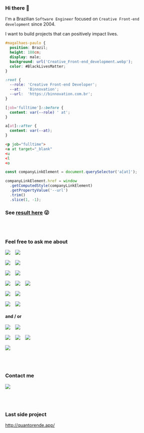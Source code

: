 ### Hi there :vulcan_salute:

I'm a Brazilian `Software Engineer` focused on `Creative Front-end development` since 2004.

I want to build projects that can positively impact lives.

```scss
#magalhaes-paulo {
  position: Brazil;
  height: 180cm;
  display: male;
  background: url('Creative_Front-end_development.webp');
  color: #BlackLivesMatter;
}

:root {
  --role: 'Creative Front-end Developer';
  --at:   'Binnovation';
  --url:  'https://binnovation.com.br';
}

[job='fulltime']::before {
  content: var(--role) ' at';
}

a[at]::after {
  content: var(--at);
}
```

```html
<p job="fulltime">
<a at target="_blank"
<u
<l
<o
```

```js
const companyLinkElement = document.querySelector('a[at]');

companyLinkElement.href = window
  .getComputedStyle(companyLinkElement)
  .getPropertyValue('--url')
  .trim()
  .slice(1, -1);
```

### See [result here](https://codepen.io/magalhaespaulo/pen/NWvdQPz) :stuck_out_tongue_winking_eye:

<br><br>

### Feel free to ask me about

![](https://img.shields.io/badge/Code-JavaScript-informational?style=for-the-badge&logo=javascript&logoColor=white&color=F7DF1E)
&nbsp;&nbsp;&nbsp;![](https://img.shields.io/badge/Code-TypeScript-informational?style=for-the-badge&logo=typescript&logoColor=white&color=3178C6)

![](https://img.shields.io/badge/Toolset_for_Animations-GreenSock-informational?style=for-the-badge&logo=greensock&logoColor=white&color=88CE02)
&nbsp;&nbsp;&nbsp;![](https://img.shields.io/badge/3D_Library-Three.js-informational?style=for-the-badge&logo=threedotjs&logoColor=white&color=000000)

![](https://img.shields.io/badge/Utility--first_Framework-Tailwind_CSS-informational?style=for-the-badge&logo=tailwindcss&logoColor=white&color=06B6D4)
&nbsp;&nbsp;&nbsp;![](https://img.shields.io/badge/Vector_Graphics-SVG-informational?style=for-the-badge&logo=svg&logoColor=white&color=ff9d08)

![](https://img.shields.io/badge/Style-SASS-informational?style=for-the-badge&logo=sass&logoColor=white&color=CC6699)
&nbsp;&nbsp;&nbsp;![](https://img.shields.io/badge/Style-CSS-informational?style=for-the-badge&logo=css3&logoColor=white&color=1572B6)
&nbsp;&nbsp;&nbsp;![](https://img.shields.io/badge/Markup-HTML-informational?style=for-the-badge&logo=html5&logoColor=white&color=E34F26)

![](https://img.shields.io/badge/Framework-Next.js-informational?style=for-the-badge&logo=nextdotjs&logoColor=white&color=000000)
&nbsp;&nbsp;&nbsp;![](https://img.shields.io/badge/Library-React-informational?style=for-the-badge&logo=react&logoColor=white&color=06B6D4)

![](https://img.shields.io/badge/Framework-Angular-informational?style=for-the-badge&logo=angular&logoColor=white&color=E23237)
&nbsp;&nbsp;&nbsp;![](https://img.shields.io/badge/Framework-Ionic-informational?style=for-the-badge&logo=ionic&logoColor=white&color=3880FF)
#### and / or
![](https://img.shields.io/badge/UI_Design-Figma-informational?style=for-the-badge&logo=figma&logoColor=white&color=000000)
&nbsp;&nbsp;&nbsp;![](https://img.shields.io/badge/UI_Design-Sketch-informational?style=for-the-badge&logo=sketch&logoColor=white&color=ff9d08)

![](https://img.shields.io/badge/PHOTO-Photoshop-informational?style=for-the-badge&logo=adobephotoshop&logoColor=white&color=2da4f6)
&nbsp;&nbsp;&nbsp;![](https://img.shields.io/badge/Photo-Lightroom-informational?style=for-the-badge&logo=adobelightroom&logoColor=white&color=011d34)
&nbsp;&nbsp;&nbsp;![](https://img.shields.io/badge/Vector-Illustrator-informational?style=for-the-badge&logo=adobeillustrator&logoColor=white&color=FF9A00)

![](https://img.shields.io/badge/3D-Blender-informational?style=for-the-badge&logo=blender&logoColor=white&color=F5792A)

<br><br>

### Contact me

[![](https://img.shields.io/badge/Twitter-__magalhaespaulo-informational?style=for-the-badge&logo=twitter&logoColor=white&color=1DA1F2)](https://twitter.com/_magalhaespaulo)

<br><br>

### Last side project
http://quantorende.app/
